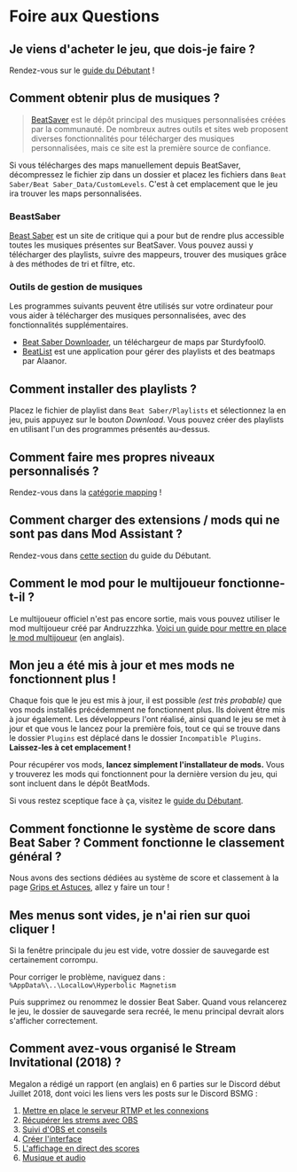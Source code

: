# Foire aux Questions
## Je viens d'acheter le jeu, que dois-je faire ?
Rendez-vous sur le [guide du Débutant](/fr/beginners-guide) !

## Comment obtenir plus de musiques ?
> [BeatSaver](https://beatsaver.com) est le dépôt principal des musiques personnalisées créées par la communauté. De nombreux autres outils et sites web proposent diverses fonctionnalités pour télécharger des musiques personnalisées, mais ce site est la première source de confiance.

Si vous télécharges des maps manuellement depuis BeatSaver, décompressez le fichier zip dans un dossier et placez les fichiers dans `Beat Saber/Beat Saber_Data/CustomLevels`. C'est à cet emplacement que le jeu ira trouver les maps personnalisées.

### BeastSaber
[Beast Saber](https://www.bsaber.com) est un site de critique qui a pour but de rendre plus accessible toutes les musiques présentes sur BeatSaver. Vous pouvez aussi y télécharger des playlists, suivre des mappeurs, trouver des musiques grâce à des méthodes de tri et filtre, etc.

### Outils de gestion de musiques
Les programmes suivants peuvent être utilisés sur votre ordinateur pour vous aider à télécharger des musiques personnalisées, avec des fonctionnalités supplémentaires.
* [Beat Saber Downloader](https://drive.google.com/file/d/1QWedF77hWYbqcigIWa2UcpXlhqGTjwR1/view), un téléchargeur de maps par Sturdyfool0.
* [BeatList](https://github.com/Alaanor/beatlist) est une application pour gérer des playlists et des beatmaps par Alaanor.

## Comment installer des playlists ?
Placez le fichier de playlist dans `Beat Saber/Playlists` et sélectionnez la en jeu, puis appuyez sur le bouton *Download*. Vous pouvez créer des playlists en utilisant l'un des programmes présentés au-dessus.

## Comment faire mes propres niveaux personnalisés ?
Rendez-vous dans la [catégorie mapping](/fr/mapping/) !

## Comment charger des extensions / mods qui ne sont pas dans Mod Assistant ?
Rendez-vous dans [cette section](/fr/pc-modding.md#manual-installation) du guide du Débutant.

## Comment le mod pour le multijoueur fonctionne-t-il ?
Le multijoueur officiel n'est pas encore sortie, mais vous pouvez utiliser le mod multijoueur créé par Andruzzzhka.
[Voici un guide pour mettre en place le mod multijoueur](https://bs.assistant.moe/Multiplayer/) (en anglais).

## Mon jeu a été mis à jour et mes mods ne fonctionnent plus !
Chaque fois que le jeu est mis à jour, il est possible *(est très probable)* que vos mods installés précédemment ne fonctionnent plus. Ils doivent être mis à jour également.
Les développeurs l'ont réalisé, ainsi quand le jeu se met à jour et que vous le lancez pour la première fois, tout ce qui se trouve dans le dossier `Plugins` est déplacé dans le dossier `Incompatible Plugins`. **Laissez-les à cet emplacement !**

Pour récupérer vos mods, **lancez simplement l'installateur de mods.**
Vous y trouverez les mods qui fonctionnent pour la dernière version du jeu, qui sont incluent dans le dépôt BeatMods.

Si vous restez sceptique face à ça, visitez le [guide du Débutant](/fr/beginners-guide.md).

## Comment fonctionne le système de score dans Beat Saber ? Comment fonctionne le classement général ?
Nous avons des sections dédiées au système de score et classement à la page [Grips et Astuces](/grips-and-tricks.md), allez y faire un tour !

## Mes menus sont vides, je n'ai rien sur quoi cliquer !
Si la fenêtre principale du jeu est vide, votre dossier de sauvegarde est certainement corrompu.

Pour corriger le problème, naviguez dans : `%AppData%\..\LocalLow\Hyperbolic Magnetism`

Puis supprimez ou renommez le dossier Beat Saber. Quand vous relancerez le jeu, le dossier de sauvegarde sera recréé, le menu principal devrait alors s'afficher correctement.

## Comment avez-vous organisé le Stream Invitational (2018) ?
Megalon a rédigé un rapport (en anglais) en 6 parties sur le Discord début Juillet 2018, dont voici les liens vers les posts sur le Discord BSMG :

1. [Mettre en place le serveur RTMP et les connexions](https://discordapp.com/channels/441805394323439646/441805394323439648/463600705811251200)
2. [Récupérer les strems avec OBS](https://discordapp.com/channels/441805394323439646/441805394323439648/463603246842511362)
3. [Suivi d'OBS et conseils](https://discordapp.com/channels/441805394323439646/441805394323439648/463606263926751233)
4. [Créer l'interface](https://discordapp.com/channels/441805394323439646/441805394323439648/463615913405448192)
5. [L'affichage en direct des scores](https://discordapp.com/channels/441805394323439646/441805394323439648/463621857913077770)
6. [Musique et audio](https://discordapp.com/channels/441805394323439646/441805394323439648/463651616235716619)
